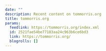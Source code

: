```yaml
---
date: ""
description: Recent content on tommorris.org
title: tommorris.org
params:
  feedlink: https://tommorris.org/index.xml
  id: 2521fae54be77183aa24c963b6ce6bd3
  link: https://tommorris.org/
  blogrolls: []
---
```

